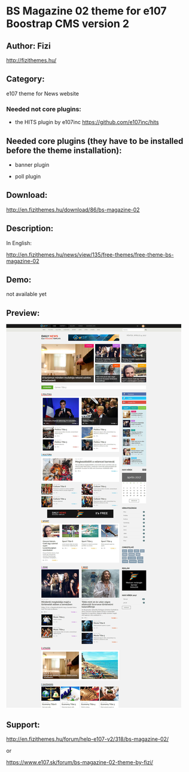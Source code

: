 # BS Magazine 02 theme for e107 Boostrap CMS version 2

## Author: Fizi
http://fizithemes.hu/

## Category: 

e107 theme for News website

### Needed not core plugins:

-  the HITS plugin by e107inc https://github.com/e107inc/hits

## Needed core plugins (they have to be installed before the theme installation):

-  banner plugin

-  poll plugin 

## Download:

http://en.fizithemes.hu/download/86/bs-magazine-02

## Description:

In English:

http://en.fizithemes.hu/news/view/135/free-themes/free-theme-bs-magazine-02

## Demo: 

not available yet
 
## Preview: 

<img src="https://raw.githubusercontent.com/fizi/BS_Magazine-02/master/preview_full.jpg" />

## Support:

http://en.fizithemes.hu/forum/help-e107-v2/318/bs-magazine-02/

or

https://www.e107.sk/forum/bs-magazine-02-theme-by-fizi/


